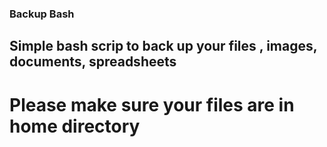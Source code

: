### Backup Bash
## Simple bash scrip to back up your files , images, documents, spreadsheets
# Please make sure your files are in home directory
